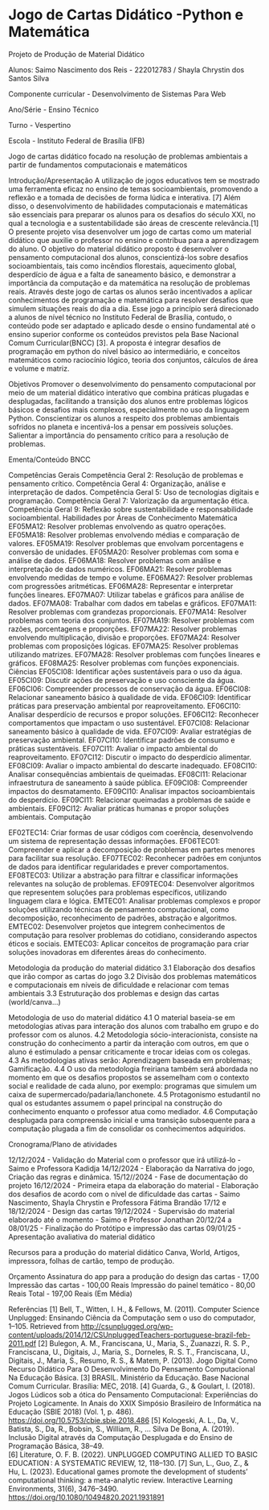   # Jogo de Cartas Didático -Python e Matemática
  

Projeto de Produção de Material Didático

Alunos: Saimo Nascimento dos Reis - 222012783 / Shayla Chrystin dos Santos Silva

Componente curricular - Desenvolvimento de Sistemas Para Web

Ano/Série - Ensino Técnico 

Turno - Vespertino

Escola - Instituto Federal de Brasília (IFB)


Jogo de cartas didático focado na resolução de problemas ambientais a partir de fundamentos computacionais e matemáticos 

Introdução/Apresentação
A utilização de jogos educativos tem se mostrado uma ferramenta eficaz no ensino de temas socioambientais, promovendo a reflexão e a tomada de decisões de forma lúdica e interativa. [7] Além disso, o desenvolvimento de habilidades computacionais e matemáticas são essenciais para preparar os alunos para os desafios do século XXI, no qual a tecnologia e a sustentabilidade são áreas de crescente relevância.[1]
	O presente projeto visa desenvolver um jogo de cartas como um material didático que auxilie o professor no ensino e contribua para a aprendizagem do aluno. O objetivo do material didático proposto é desenvolver o pensamento computacional dos alunos, conscientizá-los sobre desafios socioambientais, tais como incêndios florestais, aquecimento global, desperdício de água e a falta de saneamento básico, e demonstrar a importância da computação e da matemática na resolução de problemas reais. 
	Através deste jogo de cartas os alunos serão incentivados a aplicar conhecimentos de programação e matemática para resolver desafios que simulem situações reais do dia a dia. Esse jogo a princípio será direcionado a alunos de nível técnico no Instituto Federal de Brasília, contudo, o conteúdo pode ser adaptado e aplicado desde o ensino fundamental até o ensino superior conforme os conteúdos previstos pela Base Nacional Comum Curricular(BNCC) [3]. A proposta é integrar desafios de programação em python do nível básico ao intermediário, e conceitos matemáticos como raciocínio lógico, teoria dos conjuntos, cálculos de área e volume e matriz.
       



Objetivos
Promover o desenvolvimento do pensamento computacional por meio de um material didático interativo que combina práticas plugadas e desplugadas, facilitando a transição dos alunos entre problemas lógicos básicos e desafios mais complexos, especialmente no uso da linguagem Python.
Conscientizar os alunos a respeito dos problemas ambientais sofridos no planeta e incentivá-los a pensar em possíveis soluções. 
Salientar a importância do pensamento crítico para a resolução de problemas. 

Ementa/Conteúdo BNCC

Competências Gerais
Competência Geral 2: Resolução de problemas e pensamento crítico.
Competência Geral 4: Organização, análise e interpretação de dados.
Competência Geral 5: Uso de tecnologias digitais e programação.
Competência Geral 7: Valorização da argumentação ética.
Competência Geral 9: Reflexão sobre sustentabilidade e responsabilidade socioambiental.
Habilidades por Áreas de Conhecimento
Matemática
EF05MA12: Resolver problemas envolvendo as quatro operações.
EF05MA18: Resolver problemas envolvendo médias e comparação de valores.
EF05MA19: Resolver problemas que envolvam porcentagens e conversão de unidades.
EF05MA20: Resolver problemas com soma e análise de dados.
EF06MA18: Resolver problemas com análise e interpretação de dados numéricos.
EF06MA21: Resolver problemas envolvendo medidas de tempo e volume.
EF06MA27: Resolver problemas com progressões aritméticas.
EF06MA28: Representar e interpretar funções lineares.
EF07MA07: Utilizar tabelas e gráficos para análise de dados.
EF07MA08: Trabalhar com dados em tabelas e gráficos.
EF07MA11: Resolver problemas com grandezas proporcionais.
EF07MA14: Resolver problemas com teoria dos conjuntos.
EF07MA19: Resolver problemas com razões, porcentagens e proporções.
EF07MA22: Resolver problemas envolvendo multiplicação, divisão e proporções.
EF07MA24: Resolver problemas com proposições lógicas.
EF07MA25: Resolver problemas utilizando matrizes.
EF07MA28: Resolver problemas com funções lineares e gráficos.
EF08MA25: Resolver problemas com funções exponenciais.
Ciências
EF05CI08: Identificar ações sustentáveis para o uso da água.
EF05CI09: Discutir ações de preservação e uso consciente da água.
EF06CI06: Compreender processos de conservação da água.
EF06CI08: Relacionar saneamento básico à qualidade de vida.
EF06CI09: Identificar práticas para preservação ambiental por reaproveitamento.
EF06CI10: Analisar desperdício de recursos e propor soluções.
EF06CI12: Reconhecer comportamentos que impactam o uso sustentável.
EF07CI08: Relacionar saneamento básico à qualidade de vida.
EF07CI09: Avaliar estratégias de preservação ambiental.
EF07CI10: Identificar padrões de consumo e práticas sustentáveis.
EF07CI11: Avaliar o impacto ambiental do reaproveitamento.
EF07CI12: Discutir o impacto do desperdício alimentar.
EF08CI09: Avaliar o impacto ambiental do descarte inadequado.
EF08CI10: Analisar consequências ambientais de queimadas.
EF08CI11: Relacionar infraestrutura de saneamento à saúde pública.
EF09CI08: Compreender impactos do desmatamento.
EF09CI10: Analisar impactos socioambientais do desperdício.
EF09CI11: Relacionar queimadas a problemas de saúde e ambientais.
EF09CI12: Avaliar práticas humanas e propor soluções ambientais.
Computação

EF02TEC14: Criar formas de usar códigos com coerência, desenvolvendo um sistema de representação dessas informações.
EF06TEC01: Compreender e aplicar a decomposição de problemas em partes menores para facilitar sua resolução.
EF07TEC02: Reconhecer padrões em conjuntos de dados para identificar regularidades e prever comportamentos.
EF08TEC03: Utilizar a abstração para filtrar e classificar informações relevantes na solução de problemas.
EF09TEC04: Desenvolver algoritmos que representem soluções para problemas específicos, utilizando linguagem clara e lógica.
EMTEC01: Analisar problemas complexos e propor soluções utilizando técnicas de pensamento computacional, como decomposição, reconhecimento de padrões, abstração e algoritmos.
EMTEC02: Desenvolver projetos que integrem conhecimentos de computação para resolver problemas do cotidiano, considerando aspectos éticos e sociais.
EMTEC03: Aplicar conceitos de programação para criar soluções inovadoras em diferentes áreas do conhecimento.

Metodologia da produção do material didático
	3.1 Elaboração dos desafios que irão compor as cartas do jogo
	3.2 Divisão dos problemas matemáticos e computacionais em níveis de dificuldade e relacionar com temas ambientais 
	3.3 Estruturação dos problemas e design das cartas (world/canva…) 

Metodologia de uso do material didático 
4.1 O material baseia-se em metodologias ativas para interação dos alunos com trabalho em grupo e do professor com os alunos.
4.2 Metodologia sócio-interacionista, consiste na construção do conhecimento a partir da interação com outros, em que o aluno é estimulado a pensar criticamente e trocar ideias com os colegas.  
4.3 As metodologias ativas serão: Aprendizagem baseada em problemas; Gamificação.
4.4 O uso da metodologia freiriana também será abordada no momento em que os desafios propostos se assemelham com o contexto social e realidade de cada aluno, por exemplo: programas que simulem um caixa de supermercado/padaria/lanchonete.
4.5 Protagonismo estudantil no qual os estudantes assumem o papel principal na construção do conhecimento enquanto o professor atua como mediador.
4.6 Computação desplugada para compreensão inicial e uma transição subsequente para a computação plugada a fim de consolidar os conhecimentos adquiridos.

Cronograma/Plano de atividades 

12/12/2024 - Validação do Material com o professor que irá utilizá-lo - Saimo e Professora Kadidja
14/12/2024 - Elaboração da Narrativa do jogo, Criação das regras e dinâmica.
15/12//2024 - Fase de documentação do projeto 
16/12/2024 - Primeira etapa da elaboração do material - Elaboração dos desafios de acordo com o nível de dificuldade das cartas - Saimo Nascimento, Shayla Chrystin e Professora Fátima Brandão
17/12 e 18/12/2024 - Design das cartas 
19/12/2024 - Supervisão do material elaborado até o momento - Saimo e Professor Jonathan
20/12/24 a 08/01/25 - Finalização do Protótipo e impressão das cartas 
09/01/25 -  Apresentação avaliativa do material didático 

Recursos para a produção do material didático
Canva, World, Artigos, impressora, folhas de cartão, tempo de produção.

Orçamento
Assinatura do app para a produção do design das cartas - 17,00
Impressão das cartas -  100,00 Reais
Impressão do painel temático - 80,00 Reais
Total - 197,00 Reais (Em Média)

Referências
[1] Bell, T., Witten, I. H., & Fellows, M. (2011). Computer Science Unplugged: Ensinando Ciência da Computação sem o uso do computador, 1–105. Retrieved from http://csunplugged.org/wp-content/uploads/2014/12/CSUnpluggedTeachers-portuguese-brazil-feb-2011.pdf
[2] Bulegon, A. M., Franciscana, U., Maria, S., Zuanazzi, R. S. P., Franciscana, U., Digitais, J., Maria, S., Dorneles, R. S. T., Franciscana, U., Digitais, J., Maria, S., Resumo, R. S., & Matem, P. (2013). Jogo Digital Como Recurso Didático Para O Desenvolvimento Do Pensamento Computacional Na Educação Básica.
[3] BRASIL. Ministério da Educação. Base Nacional Comum Curricular. Brasília: MEC, 2018.
[4] Guarda, G., & Goulart, I. (2018). Jogos Lúdicos sob a ótica do Pensamento Computacional: Experiências do Projeto Logicamente. In Anais do XXIX Simpósio Brasileiro de Informática na Educação (SBIE 2018) (Vol. 1, p. 486). https://doi.org/10.5753/cbie.sbie.2018.486
[5] Kologeski, A. L., Da, V., Batista, S., Da, R., Bobsin, S., William, R., … Silva De Bona, A. (2019). Inclusão Digital através da Computação Desplugada e do Ensino de Programação Básica, 38–49.		
[6] Literature, O. F. B. (2022). UNPLUGGED COMPUTING ALLIED TO BASIC EDUCATION : A SYSTEMATIC REVIEW, 12, 118–130.
[7] Sun, L., Guo, Z., & Hu, L. (2023). Educational games promote the development of students’ computational thinking: a meta-analytic review. Interactive Learning Environments, 31(6), 3476–3490. https://doi.org/10.1080/10494820.2021.1931891






 













